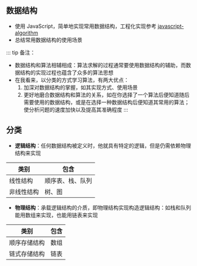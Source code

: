 ## 数据结构

+ 使用 JavaScript，简单地实现常用数据结构，工程化实现参考 [javascript-algorithm](https://github.com/trekhleb/javascript-algorithms)
+ 总结常用数据结构的使用场景

::: tip 备注：
+ 数据结构和算法相辅相成：算法求解的过程通常要使用数据结构的辅助，而数据结构的实现过程也蕴含了众多的算法思想
+ 在我看来，以分类的方式学习算法，有两大优点：
  1. 加深对数据结构的掌握，如其实现方式、使用场景
  2. 更好地磨合数据结构和算法的关系，如在你选择了一个算法后便知道随后需要使用的数据结构，或是在选择一种数据结构后便知道其常用的算法；使分析问题的速度加快以及提高其准确程度
:::


## 分类

+ **逻辑结构**：任何数据结构被定义时，他就具有特定的逻辑，但是仍需依赖物理结构来实现

|类别|包含|
|-|-|
|线性结构|顺序表、栈、队列|
|非线性结构|树、图|

+ **物理结构**：承载逻辑结构的介质，即物理结构实现构造逻辑结构：如栈和队列能用数组来实现，也能用链表来实现

|类别|包含|
|-|-|
|顺序存储结构|数组|
|链式存储结构|链表|